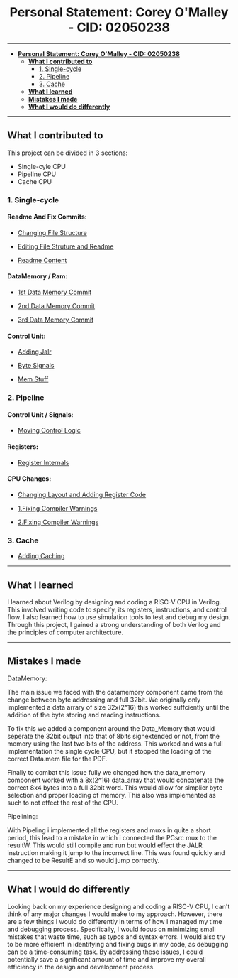 # <center>**Personal Statement: Corey O'Malley -  CID: 02050238**</center>

---
- [**Personal Statement: Corey O'Malley -  CID: 02050238**](#personal-statement-corey-omalley----cid-02050238)
  - [**What I contributed to**](#what-i-contributed-to)
    - [1. Single-cycle](#1-single-cycle)
    - [2. Pipeline](#2-pipeline)
    - [3. Cache](#3-cache)
  - [**What I learned**](#what-i-learned)
  - [**Mistakes I made**](#mistakes-i-made)
  - [**What I would do differently**](#what-i-would-do-differently)

---


## **What I contributed to**

This project can be divided in 3 sections: 
* Single-cyle CPU
* Pipeline CPU
* Cache CPU 
  
### 1. Single-cycle

#### Readme And Fix Commits:

* [Changing File Structure](https://github.com/EIE2-IAC-Labs/iac-riscv-cw-5/commit/1e8eeddc19ca295ec590bdc20fd37ac1f83bf3fc)

* [Editing File Struture and Readme](https://github.com/EIE2-IAC-Labs/iac-riscv-cw-5/commit/38e99ae7ad1c245d565ba1d8025ab3cc37fbc817)

* [Readme Content](https://github.com/EIE2-IAC-Labs/iac-riscv-cw-5/commit/958c111ba39d8535eedbe61de2f6c0ff436b2aa0)

#### DataMemory / Ram:

* [1st Data Memory Commit](https://github.com/EIE2-IAC-Labs/iac-riscv-cw-5/commit/88590b72586d47e94bed83ac054633d533dc9cc7)

* [2nd Data Memory Commit](https://github.com/EIE2-IAC-Labs/iac-riscv-cw-5/commit/03013be4ee133a8f14ff4e0b796e5f483a7bf1a3)

* [3rd Data Memory Commit](https://github.com/EIE2-IAC-Labs/iac-riscv-cw-5/commit/54ec625c5fd4cb3fe4aab1a339d99a92d38efc6f)


#### Control Unit:

* [Adding Jalr](https://github.com/EIE2-IAC-Labs/iac-riscv-cw-5/commit/76e5436400da34ad5f2b5c0518089c86e14a35b3)

* [Byte Signals](https://github.com/EIE2-IAC-Labs/iac-riscv-cw-5/commit/87f8df7ce70ac5f08c43c2c59bcce891e9c43d78)

* [Mem Stuff](https://github.com/EIE2-IAC-Labs/iac-riscv-cw-5/commit/dd29f0197f4d2a6730ebc107d5eb3e18ee09cd1e)

### 2. Pipeline 

#### Control Unit / Signals:

* [Moving Control Logic](https://github.com/EIE2-IAC-Labs/iac-riscv-cw-5/commit/3de697a57cbb46e5e513da187879e5a9d0a736fe)

#### Registers: 

* [Register Internals](https://github.com/EIE2-IAC-Labs/iac-riscv-cw-5/commit/7ac4fcc5739f673365ecc54f7cf7f3b6ab4d6399)

#### CPU Changes:

* [Changing Layout and Adding Register Code](https://github.com/EIE2-IAC-Labs/iac-riscv-cw-5/commit/e425b58937790aced02e2b32ef552abbc21dfd6d)

* [1.Fixing Compiler Warnings](https://github.com/EIE2-IAC-Labs/iac-riscv-cw-5/commit/aa539cf67522da2c2842d75664e997446b003b80)

* [2.Fixing Compiler Warnings](https://github.com/EIE2-IAC-Labs/iac-riscv-cw-5/commit/eb5259dea70b6c2155a7390550ff32b1b3923b1c)

### 3. Cache

* [Adding Caching](https://github.com/EIE2-IAC-Labs/iac-riscv-cw-5/commit/d25bd4a70e8f78e2cdf81bec459ce508c7d4db12)

---
## **What I learned**

I learned about Verilog by designing and coding a RISC-V CPU in Verilog. This involved writing code to specify, its registers, instructions, and control flow. I also learned how to use simulation tools to test and debug my design. Through this project, I gained a strong understanding of both Verilog and the principles of computer architecture.

---
## **Mistakes I made**

DataMemory:

The main issue we faced with the datamemory component came from the change between byte addressing and full 32bit. We originally only implemented a data arrary of size 32x(2^16) this worked suffciently until the addition of the byte storing and reading instructions. 

To fix this we added a component around the Data_Memory that would seperate the 32bit output into that of 8bits signextended or not, from the memory using the last two bits of the address. This worked and was a full implementation the single cycle CPU, but it stopped the loading of the correct Data.mem file for the PDF. 

Finally to combat this issue fully we changed how the data_memory component worked with a 8x(2^16) data_array that would concatenate the correct 8x4 bytes into a full 32bit word. This would allow for simplier byte selection and proper loading of memory. This also was implemented as such to not effect the rest of the CPU.

Pipelining:

With Pipeling i implemented all the registers and muxs in quite a short period, this lead to a mistake in which i connected the PCsrc mux to the resultW. This would still compile and run but would effect the JALR instruction making it jump to the incorrect line. This was found quickly and changed to be ResultE and so would jump correctly.

---

## **What I would do differently**

Looking back on my experience designing and coding a RISC-V CPU, I can't think of any major changes I would make to my approach. However, there are a few things I would do differently in terms of how I managed my time and debugging process. Specifically, I would focus on minimizing small mistakes that waste time, such as typos and syntax errors. I would also try to be more efficient in identifying and fixing bugs in my code, as debugging can be a time-consuming task. By addressing these issues, I could potentially save a significant amount of time and improve my overall efficiency in the design and development process.